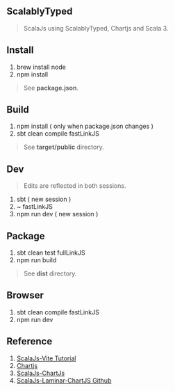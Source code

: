 ScalablyTyped
-------------
>ScalaJs using ScalablyTyped, Chartjs and Scala 3.

Install
-------
1. brew install node
2. npm install
>See **package.json**.

Build
-----
1. npm install ( only when package.json changes )
2. sbt clean compile fastLinkJS
>See **target/public** directory.

Dev
---
>Edits are reflected in both sessions.
1. sbt ( new session )
2. ~ fastLinkJS
3. npm run dev ( new session )

Package
-------
1. sbt clean test fullLinkJS
2. npm run build
>See **dist** directory.

Browser
-------
1. sbt clean compile fastLinkJS
2. npm run dev

Reference
---------
1. [ScalaJs-Vite Tutorial](https://www.scala-js.org/doc/tutorial/scalajs-vite.html)
2. [Chartjs](https://www.chartjs.org/docs/latest/)
3. [ScalaJs-ChartJs](https://www.scala-js.org/doc/tutorial/scalablytyped.html)
4. [ScalaJs-Laminar-ChartJS Github](https://github.com/sjrd/scalajs-sbt-vite-laminar-chartjs-example)